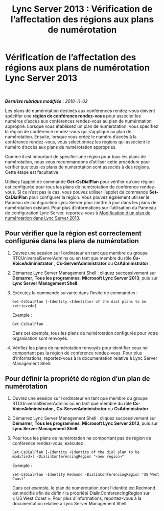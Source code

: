 ﻿---
title: 'Lync Server 2013 : Vérification de l’affectation des régions aux plans de numérotation'
TOCTitle: Vérification de l’affectation des régions aux plans de numérotation
ms:assetid: 3da3a907-0dbf-4440-b12f-370f94dd4c17
ms:mtpsurl: https://technet.microsoft.com/fr-fr/library/Gg425903(v=OCS.15)
ms:contentKeyID: 49296972
ms.date: 05/20/2016
mtps_version: v=OCS.15
ms.translationtype: HT
---

# Vérification de l’affectation des régions aux plans de numérotation Lync Server 2013

 

_**Dernière rubrique modifiée :** 2010-11-02_

Les plans de numérotation destinés aux conférences rendez-vous doivent spécifier une **région de conférence rendez-vous** pour associer les numéros d’accès aux conférences rendez-vous au plan de numérotation approprié. Lorsque vous établissez un plan de numérotation, vous spécifiez la région de conférence rendez-vous qui s’applique au plan de numérotation. Ensuite, lorsque vous créez le numéro d’accès à la conférence rendez-vous, vous sélectionnez les régions qui associent le numéro d’accès aux plans de numérotation appropriés.

Comme il est important de spécifier une région pour tous les plans de numérotation, nous vous recommandons d’utiliser cette procédure pour vérifier que tous les plans de numérotation sont associés à des régions. Cette étape est facultative.

Utilisez l’applet de commande **Get-CsDialPlan** pour vérifier qu’une région est configurée pour tous les plans de numérotation de conférence rendez-vous. Si ce n’est pas le cas, vous pouvez utiliser l’applet de commande **Set-CsDialPlan** pour configurer la région. Vous pouvez également utiliser le Panneau de configuration Lync Server pour mettre à jour dans les plans de numérotation existant. Pour plus d’informations sur l’utilisation du Panneau de configuration Lync Server, reportez-vous à [Modification d’un plan de numérotation dans Lync Server 2013](lync-server-2013-modify-a-dial-plan.md).

## Pour vérifier que la région est correctement configurée dans les plans de numérotation

1.  Ouvrez une session sur l’ordinateur en tant que membre du groupe RTCUniversalServerAdmins ou en tant que membre du rôle **Cs-VoiceAdministrator** , **Cs-ServerAdministrator** ou **CsAdministrator** .

2.  Démarrez Lync Server Management Shell : cliquez successivement sur **Démarrer**, **Tous les programmes**, **Microsoft Lync Server 2013**, puis sur **Lync Server Management Shell**.

3.  Exécutez la commande suivante dans l’invite de commandes :
    
        Get-CsDialPlan [-Identity <Identifier of the dial plans to be retrieved>]
    
    Exemple :
    
        Get-CsDialPlan
    
    Dans cet exemple, tous les plans de numérotation configurés pour votre organisation sont renvoyés.

4.  Vérifiez les plans de numérotation renvoyés pour identifier ceux ne comportant pas la région de conférence rendez-vous. Pour plus d’informations, reportez-vous à la documentation relative à Lync Server Management Shell.

## Pour définir la propriété de région d’un plan de numérotation

1.  Ouvrez une session sur l’ordinateur en tant que membre du groupe RTCUniversalServerAdmins ou en tant que membre du rôle **Cs-VoiceAdministrator** , **Cs-ServerAdministrator** ou **CsAdministrator** .

2.  Démarrez Lync Server Management Shell : cliquez successivement sur **Démarrer**, **Tous les programmes**, **Microsoft Lync Server 2013**, puis sur **Lync Server Management Shell**.

3.  Pour tous les plans de numérotation ne comportant pas de région de conférence rendez-vous, exécutez :
    
        Set-CsDialPlan [-Identity <Identity of the dial plan to be modified>] -DialinConferencingRegion "<new region>"
    
    Exemple :
    
        Set-CsDialPlan -Identity Redmond -DialinConferencingRegion "US West Coast"
    
    Dans cet exemple, le plan de numérotation dont l’identité est Redmond est modifié afin de définir la propriété DialinConferencingRegion sur « US West Coast ». Pour plus d’informations, reportez-vous à la documentation relative à Lync Server Management Shell.

